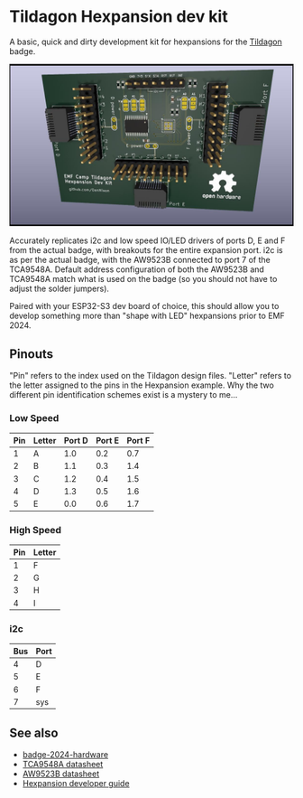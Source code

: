 # Tildagon Hexpansion dev kit

A basic, quick and dirty development kit for hexpansions for the [Tildagon](https://tildagon.badge.emfcamp.org/) badge.

![KiCad render of dev kit PCB](./images/render.jpg "Dev kit PCB render")

Accurately replicates i2c and low speed IO/LED drivers of ports D, E and F from the actual badge, with breakouts for the entire expansion port.
i2c is as per the actual badge, with the AW9523B connected to port 7 of the TCA9548A.
Default address configuration of both the AW9523B and TCA9548A match what is used on the badge (so you should not have to adjust the solder jumpers).

Paired with your ESP32-S3 dev board of choice, this should allow you to develop something more than "shape with LED" hexpansions prior to EMF 2024.

## Pinouts

"Pin" refers to the index used on the Tildagon design files.
"Letter" refers to the letter assigned to the pins in the Hexpansion example.
Why the two different pin identification schemes exist is a mystery to me...

### Low Speed

| Pin | Letter | Port D | Port E | Port F |
|-----|--------|--------|--------|--------|
| 1   | A      | 1.0    | 0.2    | 0.7    |
| 2   | B      | 1.1    | 0.3    | 1.4    |
| 3   | C      | 1.2    | 0.4    | 1.5    |
| 4   | D      | 1.3    | 0.5    | 1.6    |
| 5   | E      | 0.0    | 0.6    | 1.7    |

### High Speed

| Pin | Letter |
|-----|--------|
| 1   | F      |
| 2   | G      |
| 3   | H      |
| 4   | I      |

### i2c

| Bus | Port |
|-----|------|
| 4   | D    |
| 5   | E    |
| 6   | F    |
| 7   | sys  |

## See also

- [badge-2024-hardware](https://github.com/emfcamp/badge-2024-hardware)
- [TCA9548A datasheet](https://www.ti.com/lit/ds/symlink/tca9548a.pdf)
- [AW9523B datasheet](https://cdn-shop.adafruit.com/product-files/4886/AW9523+English+Datasheet.pdf)
- [Hexpansion developer guide](https://tildagon.badge.emfcamp.org/technical-reference/hexpansions/)
